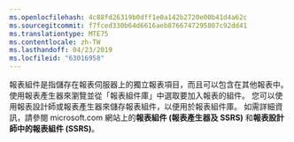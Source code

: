 ```yaml
---
ms.openlocfilehash: 4c88fd26319b0dff1e0a142b2720e00b41d4a62c
ms.sourcegitcommit: f7fced330b64d6616aeb8766747295807c92dd41
ms.translationtype: MTE75
ms.contentlocale: zh-TW
ms.lasthandoff: 04/23/2019
ms.locfileid: "63016958"
---
```

  報表組件是指儲存在報表伺服器上的獨立報表項目，而且可以包含在其他報表中。 使用報表產生器來瀏覽並從「報表組件庫」中選取要加入報表的組件。 您可以使用報表設計師或報表產生器來儲存報表組件，以便用於報表組件庫。 如需詳細資訊，請參閱 microsoft.com 網站上的**報表組件 (報表產生器及 SSRS)** 和**報表設計師中的報表組件 (SSRS)**。
   